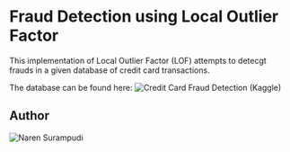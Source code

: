 # Fraud Detection using Local Outlier Factor

This implementation of Local Outlier Factor (LOF) attempts to detecgt frauds in a given database of credit card transactions.

The database can be found here: ![Credit Card Fraud Detection (Kaggle)](https://www.kaggle.com/mlg-ulb/creditcardfraud)

## Author
![Naren Surampudi](https://github.com/nsurampu/)
